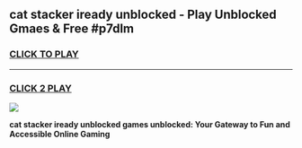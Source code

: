 
## cat stacker iready unblocked - Play Unblocked Gmaes & Free #p7dlm
<h3>
<a href="https://news.freeplayer.one?title=cat_stacker_iready_unblocked&ref=26F">CLICK TO PLAY</a></h3>
<hr>

<h3>
<a href="https://news.freeplayer.one?title=cat_stacker_iready_unblocked&ref=26F">CLICK 2 PLAY</a>
  
</h3>

<a href="https://news.freeplayer.one?title=cat_stacker_iready_unblocked&ref=26F/"><img src="https://clearcache.store/games.png"></a>


**cat stacker iready unblocked games unblocked: Your Gateway to Fun and Accessible Online Gaming**
